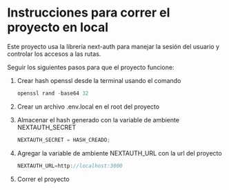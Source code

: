 # Instrucciones para correr el proyecto en local

Este proyecto usa la librería next-auth para manejar la sesión del usuario y
controlar los accesos a las rutas.

Seguir los siguientes pasos para que el proyecto funcione:

1. Crear hash openssl desde la terminal usando el comando

   ```jsx
   openssl rand -base64 32
   ```

2. Crear un archivo .env.local en el root del proyecto
3. Almacenar el hash generado con la variable de ambiente NEXTAUTH_SECRET

   ```jsx
   NEXTAUTH_SECRET = HASH_CREADO;
   ```

4. Agregar la variable de ambiente NEXTAUTH_URL con la url del proyecto

   ```jsx
   NEXTAUTH_URL=http://localhost:3000
   ```

5. Correr el proyecto
